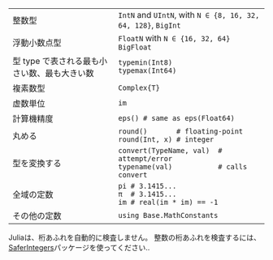 |                                    |                                                                    |
| ---------------------------------- | ------------------------------------------------------------------ |
| 整数型         | `IntN` and `UIntN`, with `N ∈ {8, 16, 32, 64, 128}`, `BigInt`      |
| 浮動小数点型     | `FloatN` with `N ∈ {16, 32, 64}`<br>`BigFloat`                     |
| 型 type で表される最も小さい数、最も大きい数 | `typemin(Int8)`<br>`typemax(Int64)`                                |
| 複素数型                | `Complex{T}`                                                       |
| 虚数単位              | `im`                                                               |
| 計算機精度                | `eps() # same as eps(Float64)`                                     |
| 丸める                    | `round()       # floating-point`<br>`round(Int, x) # integer`      |
| 型を変換する                | `convert(TypeName, val)  # attempt/error`<br>`typename(val)           # calls convert` |
| 全域の定数                | `pi # 3.1415...`<br>`π  # 3.1415...`<br>`im # real(im * im) == -1` |
| その他の定数        | `using Base.MathConstants`                                     |

Juliaは、桁あふれを自動的に検査しません。
整数の桁あふれを検査するには、[SaferIntegers](https://github.com/JeffreySarnoff/SaferIntegers.jl)パッケージを使ってください‥

